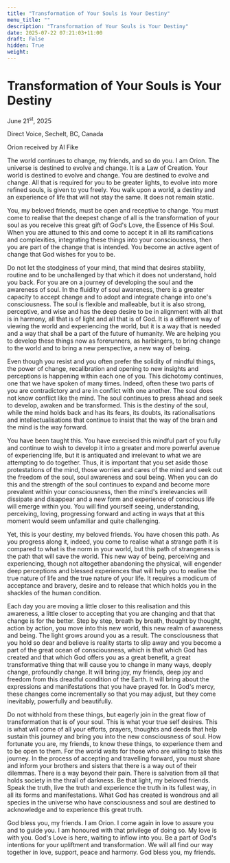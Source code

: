 ```yaml
---
title: "Transformation of Your Souls is Your Destiny"
menu_title: ""
description: "Transformation of Your Souls is Your Destiny"
date: 2025-07-22 07:21:03+11:00
draft: False
hidden: True
weight:
---
```

# Transformation of Your Souls is Your Destiny

June 21<sup>st</sup>, 2025

Direct Voice, Sechelt, BC, Canada

Orion received by Al Fike

The world continues to change, my friends, and so do you. I am Orion. The universe is destined to evolve and change. It is a Law of Creation. Your world is destined to evolve and change. You are destined to evolve and change. All that is required for you to be greater lights, to evolve into more refined souls, is given to you freely. You walk upon a world, a destiny and an experience of life that will not stay the same. It does not remain static.

You, my beloved friends, must be open and receptive to change. You must come to realise that the deepest change of all is the transformation of your soul as you receive this great gift of God's Love, the Essence of His Soul. When you are attuned to this and come to accept it in all its ramifications and complexities, integrating these things into your consciousness, then you are part of the change that is intended. You become an active agent of change that God wishes for you to be.

Do not let the stodginess of your mind, that mind that desires stability, routine and to be unchallenged by that which it does not understand, hold you back. For you are on a journey of developing the soul and the awareness of soul. In the fluidity of soul awareness, there is a greater capacity to accept change and to adopt and integrate change into one's consciousness. The soul is flexible and malleable, but it is also strong, perceptive, and wise and has the deep desire to be in alignment with all that is in harmony, all that is of light and all that is of God. It is a different way of viewing the world and experiencing the world, but it is a way that is needed and a way that shall be a part of the future of humanity. We are helping you to develop these things now as forerunners, as harbingers, to bring change to the world and to bring a new perspective, a new way of being.

Even though you resist and you often prefer the solidity of mindful things, the power of change, recalibration and opening to new insights and perceptions is happening within each one of you. This dichotomy continues, one that we have spoken of many times. Indeed, often these two parts of you are contradictory and are in conflict with one another. The soul does not know conflict like the mind. The soul continues to press ahead and seek to develop, awaken and be transformed. This is the destiny of the soul, while the mind holds back and has its fears, its doubts, its rationalisations and intellectualisations that continue to insist that the way of the brain and the mind is the way forward.

You have been taught this. You have exercised this mindful part of you fully and continue to wish to develop it into a greater and more powerful avenue of experiencing life, but it is antiquated and irrelevant to what we are attempting to do together. Thus, it is important that you set aside those protestations of the mind, those worries and cares of the mind and seek out the freedom of the soul, soul awareness and soul being. When you can do this and the strength of the soul continues to expand and become more prevalent within your consciousness, then the mind's irrelevancies will dissipate and disappear and a new form and experience of conscious life will emerge within you. You will find yourself seeing, understanding, perceiving, loving, progressing forward and acting in ways that at this moment would seem unfamiliar and quite challenging.

Yet, this is your destiny, my beloved friends. You have chosen this path. As you progress along it, indeed, you come to realise what a strange path it is compared to what is the norm in your world, but this path of strangeness is the path that will save the world. This new way of being, perceiving and experiencing, though not altogether abandoning the physical, will engender deep perceptions and blessed experiences that will help you to realise the true nature of life and the true nature of your life. It requires a modicum of acceptance and bravery, desire and to release that which holds you in the shackles of the human condition.

Each day you are moving a little closer to this realisation and this awareness, a little closer to accepting that you are changing and that that change is for the better. Step by step, breath by breath, thought by thought, action by action, you move into this new world, this new realm of awareness and being. The light grows around you as a result. The consciousness that you hold so dear and believe is reality starts to slip away and you become a part of the great ocean of consciousness, which is that which God has created and that which God offers you as a great benefit, a great transformative thing that will cause you to change in many ways, deeply change, profoundly change. It will bring joy, my friends, deep joy and freedom from this dreadful condition of the Earth. It will bring about the expressions and manifestations that you have prayed for. In God's mercy, these changes come incrementally so that you may adjust, but they come inevitably, powerfully and beautifully.

Do not withhold from these things, but eagerly join in the great flow of transformation that is of your soul. This is what your true self desires. This is what will come of all your efforts, prayers, thoughts and deeds that help sustain this journey and bring you into the new consciousness of soul. How fortunate you are, my friends, to know these things, to experience them and to be open to them. For the world waits for those who are willing to take this journey. In the process of accepting and travelling forward, you must share and inform your brothers and sisters that there is a way out of their dilemmas. There is a way beyond their pain. There is salvation from all that holds society in the thrall of darkness. Be that light, my beloved friends. Speak the truth, live the truth and experience the truth in its fullest way, in all its forms and manifestations. What God has created is wondrous and all species in the universe who have consciousness and soul are destined to acknowledge and to experience this great truth.

God bless you, my friends. I am Orion. I come again in love to assure you and to guide you. I am honoured with that privilege of doing so. My love is with you. God's Love is here, waiting to inflow into you. Be a part of God's intentions for your upliftment and transformation. We will all find our way together in love, support, peace and harmony. God bless you, my friends.
